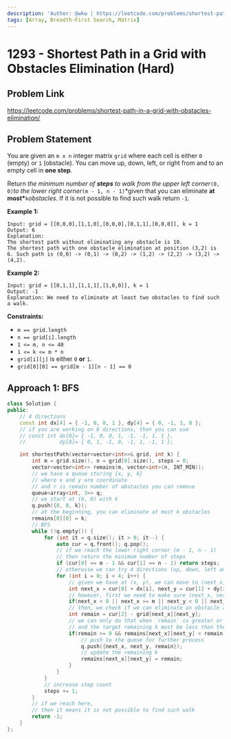 ```yaml
---
description: 'Author: @wkw | https://leetcode.com/problems/shortest-path-in-a-grid-with-obstacles-elimination/'
tags: [Array, Breadth-First Search, Matrix]
---
```


# 1293 - Shortest Path in a Grid with Obstacles Elimination (Hard)

## Problem Link

https://leetcode.com/problems/shortest-path-in-a-grid-with-obstacles-elimination/

## Problem Statement

You are given an `m x n` integer matrix `grid` where each cell is either `0` (empty) or `1` (obstacle). You can move up, down, left, or right from and to an empty cell in **one step**.

Return _the minimum number of **steps** to walk from the upper left corner_`(0, 0)`_to the lower right corner_`(m - 1, n - 1)`\*given that you can eliminate **at most\***`k`_obstacles_. If it is not possible to find such walk return `-1`.

**Example 1:**

```
Input: grid = [[0,0,0],[1,1,0],[0,0,0],[0,1,1],[0,0,0]], k = 1
Output: 6
Explanation:
The shortest path without eliminating any obstacle is 10.
The shortest path with one obstacle elimination at position (3,2) is 6. Such path is (0,0) -> (0,1) -> (0,2) -> (1,2) -> (2,2) -> (3,2) -> (4,2).
```

**Example 2:**

```
Input: grid = [[0,1,1],[1,1,1],[1,0,0]], k = 1
Output: -1
Explanation: We need to eliminate at least two obstacles to find such a walk.
```

**Constraints:**

- `m == grid.length`
- `n == grid[i].length`
- `1 <= m, n <= 40`
- `1 <= k <= m * n`
- `grid[i][j]` is either `0` **or** `1`.
- `grid[0][0] == grid[m - 1][n - 1] == 0`

## Approach 1: BFS

<Tabs>
<TabItem value="cpp" label="C++">
<SolutionAuthor name="@wkw"/>

```cpp
class Solution {
public:
    // 4 directions
    const int dx[4] = { -1, 0, 0, 1 }, dy[4] = { 0, -1, 1, 0 };
    // if you are working on 8 directions, then you can use
    // const int dx[8]= { -1, 0, 0, 1, -1, -1, 1, 1 },
    //           dy[8]= { 0, 1, -1, 0, -1, 1, -1, 1 };

    int shortestPath(vector<vector<int>>& grid, int k) {
        int m = grid.size(), n = grid[0].size(), steps = 0;
        vector<vector<int>> remains(m, vector<int>(n, INT_MIN));
        // we have a queue storing {x, y, k}
        // where x and y are coordinate
        // and r is remain number of obstacles you can remove
        queue<array<int, 3>> q;
        // we start at (0, 0) with k
        q.push({0, 0, k});
        // at the beginning, you can eliminate at most k obstacles
        remains[0][0] = k;
        // BFS
        while (!q.empty()) {
            for (int it = q.size(); it > 0; it--) {
                auto cur = q.front(); q.pop();
                // if we reach the lower right corner (m - 1, n - 1)
                // then return the minimum number of steps
                if (cur[0] == m - 1 && cur[1] == n - 1) return steps;
                // otherwise we can try 4 directions (up, down, left and right)
                for (int i = 0; i < 4; i++) {
                    // given we have at (x, y), we can move to (next_x, next_y)
                    int next_x = cur[0] + dx[i], next_y = cur[1] + dy[i];
                    // however, first we need to make sure (next_x, next_y) is within the grid
                    if(next_x < 0 || next_x >= m || next_y < 0 || next_y >= n) continue;
                    // then, we check if we can eliminate an obstacle and move there
                    int remain = cur[2] - grid[next_x][next_y];
                    // we can only do that when `remain` is greater or equal to 0
                    // and the target remaining k must be less than the current remaining k
                    if(remain >= 0 && remains[next_x][next_y] < remain) {
                        // push to the queue for further process
                        q.push({next_x, next_y, remain});
                        // update the remaining k
                        remains[next_x][next_y] = remain;
                    }
                }
            }
            // increase step count
            steps += 1;
        }
        // if we reach here,
        // then it means it is not possible to find such walk
        return -1;
    }
};

```

</TabItem>
</Tabs>

<!-- 3304199 -->
